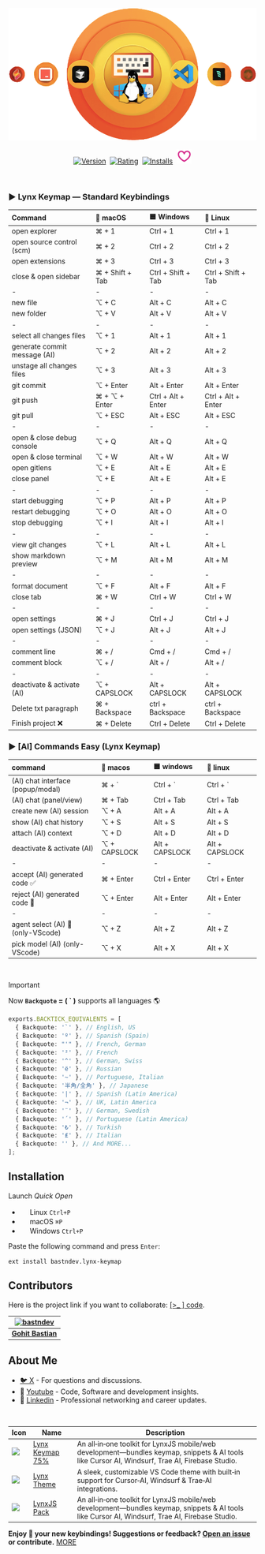 [![Use Extension](https://raw.githubusercontent.com/bastndev/Lynx-Keymap/refs/heads/main/assets/images/banner.png)](https://github.com/bastndev/Lynx-Keymap)

<p align="center">
    <a href="https://marketplace.visualstudio.com/items?itemName=bastndev.lynx-keymap"><img src="https://vsmarketplacebadges.dev/version-short/bastndev.lynx-keymap.jpg?style=for-the-badge&colorA=fa9905&colorB=EEEEEE&color=000000&label=VERSION" alt="Version"></a>&nbsp;
    <a href="https://marketplace.visualstudio.com/items?itemName=bastndev.lynx-keymap"><img src="https://vsmarketplacebadges.dev/rating-short/bastndev.lynx-keymap.jpg?style=for-the-badge&colorA=e06a1e&colorB=EEEEEE&color=000000&label=Rating" alt="Rating"></a>&nbsp;
    <a href="https://marketplace.visualstudio.com/items?itemName=bastndev.lynx-keymap"><img src="https://vsmarketplacebadges.dev/installs-short/bastndev.lynx-keymap.jpg?style=for-the-badge&colorA=dd4636&colorB=EEEEEE&color=000000&label=Installs" alt="Installs"></a>&nbsp;
    <a href="https://github.com/sponsors/bastndev"><img src="https://raw.githubusercontent.com/bastndev/Lynx-Keymap/main/assets/images/sponsor.png" width="30px" alt="Sponsor Github"></a>
</p>

</br>

### ► Lynx Keymap — Standard Keybindings

| Command                      | 🍎 macOS        | 🟦 Windows         | 🐧 Linux           |
| :--------------------------- | :-------------- | :----------------- | :----------------- |
| open explorer                | ⌘ + 1           | Ctrl + 1           | Ctrl + 1           |
| open source control (scm)    | ⌘ + 2           | Ctrl + 2           | Ctrl + 2           |
| open extensions              | ⌘ + 3           | Ctrl + 3           | Ctrl + 3           |
| close & open sidebar         | ⌘ + Shift + Tab | Ctrl + Shift + Tab | Ctrl + Shift + Tab |
| -                            | -               | -                  | -                  |
| new file                     | ⌥ + C           | Alt + C            | Alt + C            |
| new folder                   | ⌥ + V           | Alt + V            | Alt + V            |
| -                            | -               | -                  | -                  |
| select all changes files     | ⌥ + 1           | Alt + 1            | Alt + 1            |
| generate commit message (AI) | ⌥ + 2           | Alt + 2            | Alt + 2            |
| unstage all changes files    | ⌥ + 3           | Alt + 3            | Alt + 3            |
| git commit                   | ⌥ + Enter       | Alt + Enter        | Alt + Enter        |
| git push                     | ⌘ + ⌥ + Enter   | Ctrl + Alt + Enter | Ctrl + Alt + Enter |
| git pull                     | ⌥ + ESC         | Alt + ESC          | Alt + ESC          |
| -                            | -               | -                  | -                  |
| open & close debug console   | ⌥ + Q           | Alt + Q            | Alt + Q            |
| open & close terminal        | ⌥ + W           | Alt + W            | Alt + W            |
| open gitlens                 | ⌥ + E           | Alt + E            | Alt + E            |
| close panel                  | ⌥ + E           | Alt + E            | Alt + E            |
| -                            | -               | -                  | -                  |
| start debugging              | ⌥ + P           | Alt + P            | Alt + P            |
| restart debugging            | ⌥ + O           | Alt + O            | Alt + O            |
| stop debugging               | ⌥ + I           | Alt + I            | Alt + I            |
| -                            | -               | -                  | -                  |
| view git changes             | ⌥ + L           | Alt + L            | Alt + L            |
| show markdown preview        | ⌥ + M           | Alt + M            | Alt + M            |
| -                            | -               | -                  | -                  |
| format document              | ⌥ + F           | Alt + F            | Alt + F            |
| close tab                    | ⌘ + W           | Ctrl + W           | Ctrl + W           |
| -                            | -               | -                  | -                  |
| open settings                | ⌘ + J           | Ctrl + J           | Ctrl + J           |
| open settings (JSON)         | ⌥ + J           | Alt + J            | Alt + J            |
| -                            | -               | -                  | -                  |
| comment line                 | ⌘ + /           | Cmd + /            | Cmd + /            |
| comment block                | ⌥ + /           | Alt + /            | Alt + /            |
| -                            | -               | -                  | -                  |
| deactivate & activate (AI)   | ⌥ + CAPSLOCK    | Alt + CAPSLOCK     | Alt + CAPSLOCK     |
| Delete txt paragraph         | ⌘ + Backspace   | ctrl + Backspace   | ctrl + Backspace   |
| Finish project ❌            | ⌘ + Delete      | Ctrl + Delete      | Ctrl + Delete      |

### ► [AI] Commands Easy (Lynx Keymap)

| command                            | 🍎 macos     | 🟦 windows     | 🐧 linux       |
| :--------------------------------- | :----------- | :------------- | :------------- |
| (AI) chat interface (popup/modal)  | ⌘ + `        | Ctrl + `       | Ctrl + `       |
| (AI) chat (panel/view)             | ⌘ + Tab      | Ctrl + Tab     | Ctrl + Tab     |
| create new (AI) session            | ⌥ + A        | Alt + A        | Alt + A        |
| show (AI) chat history             | ⌥ + S        | Alt + S        | Alt + S        |
| attach (AI) context                | ⌥ + D        | Alt + D        | Alt + D        |
| deactivate & activate (AI)         | ⌥ + CAPSLOCK | Alt + CAPSLOCK | Alt + CAPSLOCK |
| -                                  | -            | -              | -              |
| accept (AI) generated code ✅      | ⌘ + Enter    | Ctrl + Enter   | Ctrl + Enter   |
| reject (AI) generated code 🚫      | ⌥ + Enter    | Alt + Enter    | Alt + Enter    |
| -                                  | -            | -              | -              |
| agent select (AI) 🔁 (only-VScode) | ⌥ + Z        | Alt + Z        | Alt + Z        |
| pick model (AI) (only-VScode)      | ⌥ + X        | Alt + X        | Alt + X        |

</br>

> [!IMPORTANT]
>
> Now **`Backquote` = ( ` )** supports all languages 🌎
>
> ```ts
> exports.BACKTICK_EQUIVALENTS = [
>   { Backquote: '`' }, // English, US
>   { Backquote: 'º' }, // Spanish (Spain)
>   { Backquote: "'" }, // French, German
>   { Backquote: '²' }, // French
>   { Backquote: '^' }, // German, Swiss
>   { Backquote: 'ё' }, // Russian
>   { Backquote: '~' }, // Portuguese, Italian
>   { Backquote: '半角/全角' }, // Japanese
>   { Backquote: '|' }, // Spanish (Latin America)
>   { Backquote: '¬' }, // UK, Latin America
>   { Backquote: '¨' }, // German, Swedish
>   { Backquote: '´' }, // Portuguese (Latin America)
>   { Backquote: '₺' }, // Turkish
>   { Backquote: '₤' }, // Italian
>   { Backquote: '' }, // And MORE...
> ];
> ```

## Installation

Launch _Quick Open_

- <img src="https://www.kernel.org/theme/images/logos/favicon.png" width=16 height=16/> Linux `Ctrl+P`
- <img src="https://developer.apple.com/favicon.ico" width=16 height=16/> macOS `⌘P`
- <img src="https://www.microsoft.com/favicon.ico" width=16 height=16/> Windows `Ctrl+P`

Paste the following command and press `Enter`:

```
ext install bastndev.lynx-keymap
```

## Contributors

Here is the project link if you want to collaborate: [[>\_ ] code](https://github.com/bastndev/Lynx-keymap).

| [![bastndev](https://github.com/bastndev.png?size=100)](https://www.bastndev.com/) |
| :--------------------------------------------------------------------------------: |
|                  **[Gohit Bastian](https://github.com/bastndev)**                  |

## About Me

- [🐦 X](https://twitter.com/bastndev) - For questions and discussions.
- 🔴 [Youtube](https://www.youtube.com/@bastndev?sub_confirmation=1) - Code, Software and development insights.
- 💼 [Linkedin](https://www.linkedin.com/in/bastndev) - Professional networking and career updates.

</br>

| Icon                                                                                                                                                                                                                                    | Name                                                          | Description                                                                                                                                     |
| --------------------------------------------------------------------------------------------------------------------------------------------------------------------------------------------------------------------------------------- | ------------------------------------------------------------- | ----------------------------------------------------------------------------------------------------------------------------------------------- |
| [<img src="https://bastndev.gallerycdn.vsassets.io/extensions/bastndev/lynx-keymap-75/0.2.0/1750804766630/Microsoft.VisualStudio.Services.Icons.Default">](https://marketplace.visualstudio.com/items?itemName=bastndev.lynx-keymap-75) | [Lynx Keymap 75%](https://github.com/bastndev/Lynx-Keymap-75) | An all‑in‑one toolkit for LynxJS mobile/web development—bundles keymap, snippets & AI tools like Cursor AI, Windsurf, Trae AI, Firebase Studio. |
| [<img src="https://bastndev.gallerycdn.vsassets.io/extensions/bastndev/lynx-theme/0.1.2/1744898058774/Microsoft.VisualStudio.Services.Icons.Default">](https://marketplace.visualstudio.com/items?itemName=bastndev.lynx-theme)         | [Lynx Theme](https://github.com/bastndev/Lynx-Theme)          | A sleek, customizable VS Code theme with built‑in support for Cursor‑AI, Windsurf & Trae‑AI integrations.                                       |
| [<img src="https://bastndev.gallerycdn.vsassets.io/extensions/bastndev/lynxjs-pack/0.1.8/1745206864969/Microsoft.VisualStudio.Services.Icons.Default">](https://marketplace.visualstudio.com/items?itemName=bastndev.lynxjs-pack)       | [LynxJS Pack](https://github.com/bastndev/LynxJs-Packge)      | An all‑in‑one toolkit for LynxJS mobile/web development—bundles keymap, snippets & AI tools like Cursor AI, Windsurf, Trae AI, Firebase Studio. |

**Enjoy 🎉 your new keybindings! Suggestions or feedback? [Open an issue](https://github.com/bastndev/Lynx-Keymap/issues) or contribute.**
[MORE](https://marketplace.visualstudio.com/publishers/bastndev)
